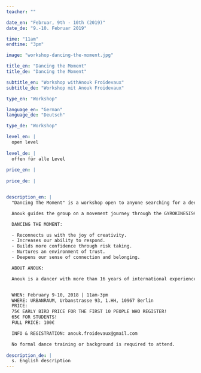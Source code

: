```yaml
---
teacher: ""

date_en: "Februar, 9th - 10th (2019)"
date_de: "9.-10. Februar 2019"

time: "11am"
endtime: "3pm"

image: "workshop-dancing-the-moment.jpg"

title_en: "Dancing the Moment"
title_de: "Dancing the Moment"

subtitle_en: "Workshop withAnouk Froidevaux"
subtitle_de: "Workshop mit Anouk Froidevaux"

type_en: "Workshop"

language_en: "German"
language_de: "Deutsch"

type_de: "Workshop"

level_en: |
  open level  
  
level_de: |
  offen für alle Level  
  
price_en: |
  
price_de: |


description_en: |
  "Dancing The Moment" is a workshop open to anyone searching for a deeper connection with themselves and the present moment through movement.  

  Anouk guides the group on a movement journey through the GYROKINESIS® method, expressive dance, and composition. She offers a safe and open environment to explore and challenge your boundaries, learn to connect with the space around you, and relate to others.

  DANCING THE MOMENT:  

  - Reconnects us with the joy of creativity.  
  - Increases our ability to respond.  
  - Builds more confidence through risk taking.  
  - Nurtures an environment of trust.  
  - Deepens our sense of connection and belonging.  

  ABOUT ANOUK:  

  Anouk is a dancer with more than 16 years of international experience. In 2009, she joined Constanza Macras/Dorkypark and still performs in some major productions. Her work is dedicated to helping inspire and facilitate people’s personal growth through dance and bodywork. A certified GYROTONIC® and GYROKINESIS® instructor, Anouk gives private and collective classes in such cities as Lisbon, Brussels and Berlin. She is currently learning the Life/Art Process® with founders Anna Halprin and Daria Halprin, at Tamalpa Institute in California.  


  WHEN: February 9-10, 2018 | 11am-3pm  
  WHERE: URBANRAUM, Urbanstrasse 93, 1.HH, 10967 Berlin  
  PRICE:  
  75€ EARLY BIRD PRICE FOR THE FIRST 10 PEOPLE WHO REGISTER!  
  65€ FOR STUDENTS!  
  FULL PRICE: 100€  

  INFO & REGISTRATION: anouk.froidevaux@gmail.com  

  No formal dance training or background is required to attend.
  
description_de: |
  s. English description
---
```




